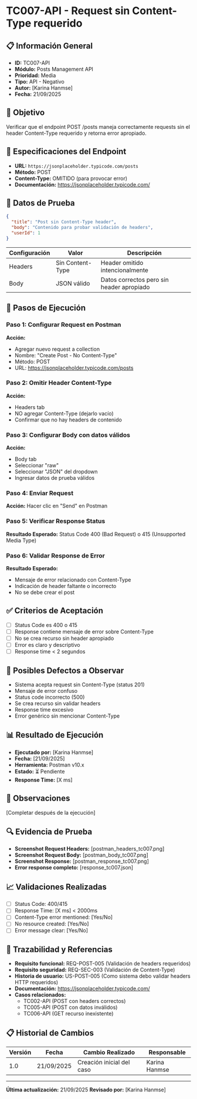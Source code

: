 # TC007-API - Request sin Content-Type requerido

## 📋 Información General
- **ID:** TC007-API
- **Módulo:** Posts Management API
- **Prioridad:** Media
- **Tipo:** API - Negativo
- **Autor:** [Karina Hanmse]
- **Fecha:** 21/09/2025

## 🎯 Objetivo
Verificar que el endpoint POST /posts maneja correctamente requests sin el header Content-Type requerido y retorna error apropiado.

## 📡 Especificaciones del Endpoint
- **URL:** `https://jsonplaceholder.typicode.com/posts`
- **Método:** POST
- **Content-Type:** OMITIDO (para provocar error)
- **Documentación:** https://jsonplaceholder.typicode.com/

## 🧪 Datos de Prueba
```json
{
  "title": "Post sin Content-Type header",
  "body": "Contenido para probar validación de headers",
  "userId": 1
}
```

| Configuración | Valor | Descripción |
|---------------|-------|-------------|
| Headers | Sin Content-Type | Header omitido intencionalmente |
| Body | JSON válido | Datos correctos pero sin header apropiado |

## 🔄 Pasos de Ejecución

### Paso 1: Configurar Request en Postman
**Acción:** 
- Agregar nuevo request a collection
- Nombre: "Create Post - No Content-Type"
- Método: POST
- URL: https://jsonplaceholder.typicode.com/posts

### Paso 2: Omitir Header Content-Type
**Acción:** 
- Headers tab
- NO agregar Content-Type (dejarlo vacío)
- Confirmar que no hay headers de contenido

### Paso 3: Configurar Body con datos válidos
**Acción:**
- Body tab
- Seleccionar "raw"
- Seleccionar "JSON" del dropdown
- Ingresar datos de prueba válidos

### Paso 4: Enviar Request
**Acción:** Hacer clic en "Send" en Postman

### Paso 5: Verificar Response Status
**Resultado Esperado:** Status Code 400 (Bad Request) o 415 (Unsupported Media Type)

### Paso 6: Validar Response de Error
**Resultado Esperado:**
- Mensaje de error relacionado con Content-Type
- Indicación de header faltante o incorrecto
- No se debe crear el post

## ✅ Criterios de Aceptación
- [ ] Status Code es 400 o 415
- [ ] Response contiene mensaje de error sobre Content-Type
- [ ] No se crea recurso sin header apropiado
- [ ] Error es claro y descriptivo
- [ ] Response time < 2 segundos

## 🐛 Posibles Defectos a Observar
- Sistema acepta request sin Content-Type (status 201)
- Mensaje de error confuso
- Status code incorrecto (500)
- Se crea recurso sin validar headers
- Response time excesivo
- Error genérico sin mencionar Content-Type

## 📊 Resultado de Ejecución
- **Ejecutado por:** [Karina Hanmse]
- **Fecha:** [21/09/2025]
- **Herramienta:** Postman v10.x
- **Estado:** ⏳ Pendiente
- **Response Time:** [X ms]

## 📝 Observaciones
[Completar después de la ejecución]

## 🔍 Evidencia de Prueba
- **Screenshot Request Headers:** [postman_headers_tc007.png]
- **Screenshot Request Body:** [postman_body_tc007.png]
- **Screenshot Response:** [postman_response_tc007.png]
- **Error response completo:** [response_tc007.json]

## 📈 Validaciones Realizadas
- [ ] Status Code: 400/415
- [ ] Response Time: [X ms] < 2000ms
- [ ] Content-Type error mentioned: [Yes/No]
- [ ] No resource created: [Yes/No]
- [ ] Error message clear: [Yes/No]

## 🔗 Trazabilidad y Referencias
- **Requisito funcional:** REQ-POST-005 (Validación de headers requeridos)
- **Requisito seguridad:** REQ-SEC-003 (Validación de Content-Type)
- **Historia de usuario:** US-POST-005 (Como sistema debo validar headers HTTP requeridos)
- **Documentación:** https://jsonplaceholder.typicode.com/
- **Casos relacionados:** 
  - TC002-API (POST con headers correctos)
  - TC005-API (POST con datos inválidos)
  - TC006-API (GET recurso inexistente)

## 📋 Historial de Cambios
| Versión | Fecha | Cambio Realizado | Responsable |
|---------|--------|------------------|-------------|
| 1.0 | 21/09/2025 | Creación inicial del caso | Karina Hanmse |

---
**Última actualización:** 21/09/2025
**Revisado por:** [Karina Hanmse]